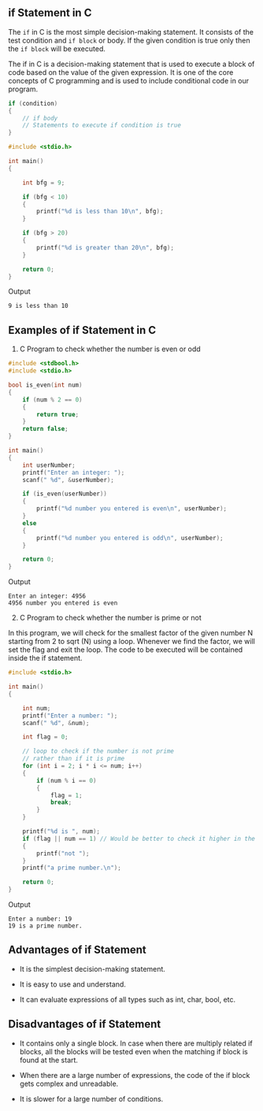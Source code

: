 ## if Statement in C

The `if` in C is the most simple decision-making statement. It consists of the test condition and `if block` or body. If the given condition is true only then the `if block` will be executed.

The if in C is a decision-making statement that is used to execute a block of code based on the value of the given expression. It is one of the core concepts of C programming and is used to include conditional code in our program.

```c
if (condition) 
{
    // if body
    // Statements to execute if condition is true
}
```

```c
#include <stdio.h>

int main()
{

    int bfg = 9;

    if (bfg < 10)
    {
        printf("%d is less than 10\n", bfg);
    }

    if (bfg > 20)
    {
        printf("%d is greater than 20\n", bfg);
    }

    return 0;
}
```

Output
```
9 is less than 10
```

## Examples of if Statement in C

1. C Program to check whether the number is even or odd

```c
#include <stdbool.h>
#include <stdio.h>

bool is_even(int num)
{
    if (num % 2 == 0)
    {
        return true;
    }
    return false;
}

int main()
{
    int userNumber;
    printf("Enter an integer: ");
    scanf(" %d", &userNumber);

    if (is_even(userNumber))
    {
        printf("%d number you entered is even\n", userNumber);
    }
    else
    {
        printf("%d number you entered is odd\n", userNumber);
    }

    return 0;
}
```

Output
```
Enter an integer: 4956
4956 number you entered is even
```

2. C Program to check whether the number is prime or not

In this program, we will check for the smallest factor of the given number N starting from 2 to sqrt (N) using a loop. Whenever we find the factor, we will set the flag and exit the loop. The code to be executed will be contained inside the if statement.

```c
#include <stdio.h>

int main()
{

    int num;
    printf("Enter a number: ");
    scanf(" %d", &num);

    int flag = 0;

    // loop to check if the number is not prime
    // rather than if it is prime
    for (int i = 2; i * i <= num; i++)
    {
        if (num % i == 0)
        {
            flag = 1;
            break;
        }
    }

    printf("%d is ", num);
    if (flag || num == 1) // Would be better to check it higher in the code to avoid loop
    {
        printf("not ");
    }
    printf("a prime number.\n");

    return 0;
}
```

Output
```
Enter a number: 19
19 is a prime number.
```

## Advantages of if Statement

- It is the simplest decision-making statement.

- It is easy to use and understand.

- It can evaluate expressions of all types such as int, char, bool, etc.

## Disadvantages of if Statement

- It contains only a single block. In case when there are multiply related if blocks, all the blocks will be tested even when the matching if block is found at the start.

- When there are a large number of expressions, the code of the if block gets complex and unreadable.

- It is slower for a large number of conditions.